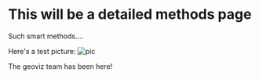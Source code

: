 
# This will be a detailed methods page
Such smart methods....

Here's a test picture:
![pic](https://pages.github.ncsu.edu/chaedri/Data-Challenge-GIS713/images/octocat-original.png)

The geoviz team has been here!